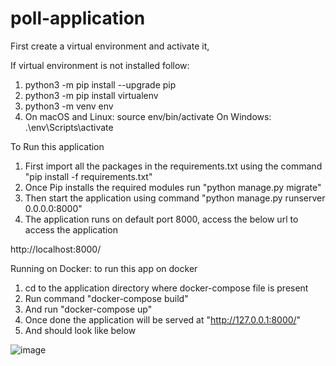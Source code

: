 # poll-application

First create a virtual environment and activate it,

If virtual environment is not installed follow:

1. python3 -m pip install --upgrade pip
2. python3 -m pip install virtualenv
3. python3 -m venv env
4. On macOS and Linux: 
     source env/bin/activate
   On Windows:
     .\env\Scripts\activate

To Run this application 

1. First import all the packages in the requirements.txt using the command "pip install -f requirements.txt"
2. Once Pip installs the required modules run "python manage.py migrate"
3. Then start the application using command "python manage.py runserver 0.0.0.0:8000"
4. The application runs on default port 8000, access the below url to access the application

http://localhost:8000/


Running on Docker:
to run this app on docker 
1. cd to the application directory where docker-compose file is present
2. Run command "docker-compose build"
3. And run "docker-compose up"
4. Once done the application will be served at "http://127.0.0.1:8000/"
5. And should look like below

![image](https://user-images.githubusercontent.com/82889747/117762876-8ba1f000-b247-11eb-8172-4838e5943dc1.png)

 
